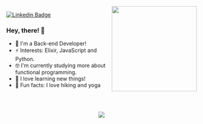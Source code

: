 <img align="right" height="225" src="https://media.giphy.com/media/7NoNw4pMNTvgc/giphy.gif"/>

[![Linkedin Badge](https://img.shields.io/badge/-Bruna%20Le%C3%A3o-4da3a3?style=flat-square&logo=Linkedin&logoColor=white&link=https://www.linkedin.com/in/bruna-le%C3%A3o-b17350169/)](https://www.linkedin.com/in/bruna-leão-b17350169/) 

### Hey, there! 👋
- 🔭 I'm a Back-end Developer!
- ⚡ Interests: Elixir, JavaScript and Python.
- 🤓 I'm currently studying more about functional programming.
- 💜 I love learning new things!
- 🍃 Fun facts: I love hiking and yoga

<br><br>
<div align="center">
  
![](https://github-readme-stats.vercel.app/api/top-langs/?username=brvnaleao&layout=compact&theme=darcula)
</div>
